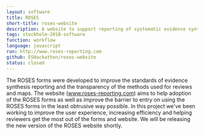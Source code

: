 ```yaml
---
layout: software
title: ROSES
short-title: roses-website
description: A website to support reporting of systematic evidence syntheses
tags: stockholm-2018-software
function: workflow
language: javascript
run: http://www.roses-reporting.com
github: ESHackathon/roses-website
status: closed
---
```

The ROSES forms were developed to improve the standards of evidence synthesis reporting and the transparency of the methods used for reviews and maps. The website (<a href="http://www.roses-reporting.com">www.roses-reporting.com</a>) aims to help adoption of the ROSES forms as well as improve the barrier to entry on using the ROSES forms in the least obtrusive way possible. In this project we've been working to improve the user experience, increasing efficiency and helping reviewers get the most out of the forms and website. We will be releasing the new version of the ROSES website shortly.
